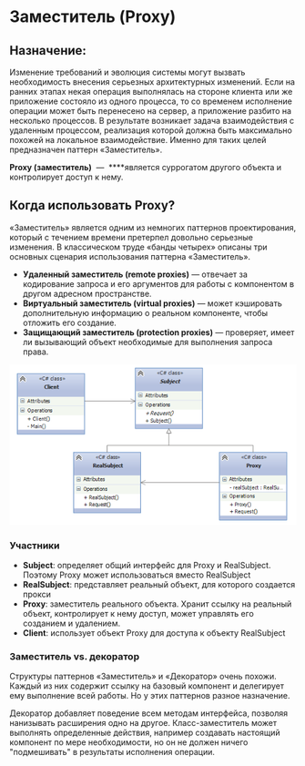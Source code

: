 # Заместитель (Proxy)

## Назначение:

Изменение требований и эволюция системы могут вызвать необходимость внесения серьезных архитектурных изменений. Если на ранних этапах некая операция выполнялась на стороне клиента или же приложение состояло из одного процесса, то со временем исполнение операции может быть перенесено на сервер, а приложение разбито на несколько процессов. В результате возникает задача взаимодействия с удаленным процессом, реализация которой должна быть максимально похожей на локальное взаимодействие. Именно для таких целей предназначен паттерн «Заместитель».

**Proxy (заместитель)**  —  ****является суррогатом другого объекта и контролирует доступ к нему.

## Когда использовать Proxy?

«Заместитель» является одним из немногих паттернов проектирования, который с течением времени претерпел довольно серьезные изменения. В классическом труде «банды четырех» описаны три основных сценария использования паттерна «Заместитель».

- **Удаленный заместитель (remote proxies)** — отвечает за кодирование запроса и его аргументов для работы с компонентом в другом адресном пространстве.
- **Виртуальный заместитель (virtual proxies)** — может кэшировать дополнительную информацию о реальном компоненте, чтобы отложить его создание.
- **Защищающий заместитель (protection proxies)** — проверяет, имеет ли вызывающий объект необходимые для выполнения запроса права.

![image.png](%D0%97%D0%B0%D0%BC%D0%B5%D1%81%D1%82%D0%B8%D1%82%D0%B5%D0%BB%D1%8C%20(Proxy)%20acf1a695433947058f94f804dd9434f0/image.png)

### Участники

- **Subject**: определяет общий интерфейс для Proxy и RealSubject. Поэтому Proxy может использоваться вместо RealSubject
- **RealSubject**: представляет реальный объект, для которого создается прокси
- **Proxy**: заместитель реального объекта. Хранит ссылку на реальный объект, контролирует к нему доступ, может управлять его созданием и удалением.
- **Client**: использует объект Proxy для доступа к объекту RealSubject

### Заместитель vs. декоратор

Структуры паттернов «Заместитель» и «Декоратор» очень похожи. Каждый из них содержит ссылку на базовый компонент и делегирует ему выполнение всей работы. Но у этих паттернов разное назначение.

Декоратор добавляет поведение всем методам интерфейса, позволяя нанизывать расширения одно на другое. Класс-заместитель может выполнять определенные действия, например создавать настоящий компонент по мере необходимости, но он не должен ничего "подмешивать" в результаты исполнения операции.